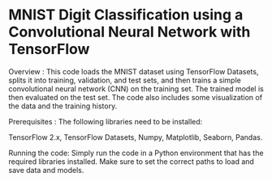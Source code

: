 # MNIST Digit Classification using a Convolutional Neural Network with TensorFlow
Overview :
This code loads the MNIST dataset using TensorFlow Datasets, splits it into training, validation, and test sets, and then trains a simple convolutional neural network (CNN) on the training set. The trained model is then evaluated on the test set. The code also includes some visualization of the data and the training history.

Prerequisites :
The following libraries need to be installed:

TensorFlow 2.x,
TensorFlow Datasets,
Numpy,
Matplotlib,
Seaborn,
Pandas.


Running the code:
Simply run the code in a Python environment that has the required libraries installed. Make sure to set the correct paths to load and save data and models.

